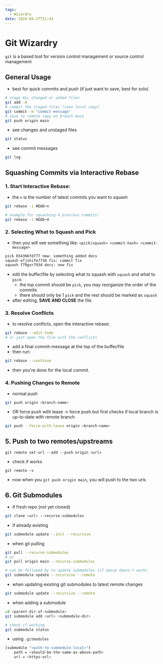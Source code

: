 ```yaml
---
tags:
  - Wizardry
date: 2024-04-27T21:43
---
```

<!-- 2024-04-27-2143 (April 27, 2024 09:43:47 PM) -->

# Git Wizardry

`git` is a based tool for version control management or source control management

## General Usage
- best for quick commits and push (if just want to save, best for solo)
```bash
# stage ALL changed or added files
git add -A
# commit the staged files (save local copy)
git commit -m "commit-message"
# save to remote copy on branch main
git push origin main
```

- see changes and unstaged files
```bash
git status
```

- see commit messages
```bash
git log
```

## Squashing Commits via Interactive Rebase

### 1. Start Interactive Rebase:
- the `n` is the number of latest commits you want to squash
```bash
git rebase -i HEAD~n

# example for squashing 4 previous commits:
git rebase -i HEAD~4
```

### 2. Selecting What to Squash and Pick
- then you will see something like:
`<pick|squash> <commit-hash> <commit-message>`
```bash
pick b54366fd777 new: something added docs
squash efjshife7738 fix: commit fix
squash f79gvr7934 docs: new fix
```
- edit the buffer/file by selecting what to squash with `squash` and what to `pick`: 
  - the top commit should be `pick`, you may reorganize the order of the commits
  - there should only be 1 `pick` and the rest should be marked as `squash`
- after editing, **SAVE AND CLOSE** the file.

### 3. Resolve Conflicts 

- to resolve conflicts, open the interactive rebase:
```bash
git rebase --edit-todo
# or just open the file with the conflicts
```

- add a final commit-message at the top of the buffer/file
- then run:
```bash
git rebase --continue
```
- then you're done for the local commit.

### 4. Pushing Changes to Remote
- normal push
```bash
git push origin <branch-name>
```
- OR force push with lease -> force push but first checks if local branch is up-to-date with remote branch
```bash
git push --force-with-lease origin <branch-name>
```
## 5. Push to two remotes/upstreams
```
git remote set-url --add --push origin <url>
```

- check if works
```
git remote -v
```

- now when you `git push origin main`, you will push to the two urls

## 6. Git Submodules

- if fresh repo (not yet cloned)
```bash
git clone <url> --recurse-submodules
```

- if already existing
```bash
git submodule update --init --recursive
```

- when git pulling
```bash
git pull --recurse-submodules
# or
git pull origin main --recurse-submodules

# can be followed by to update submodules (if above doesn't work)
git submodule update --recursive --remote
```

- when updating existing git submodules to latest remote changes
```bash
git submodule update --recursive --remote
```

- when adding a submodule
```bash
cd <parent-dir-of-submodule>
git submodule add <url> <submodule-dir>

# check if working
git submodule status
```

- using `.gitmodules`
```bash
[submodule "<path-to-submodule-local>"]
    path = <should-be-the-same-as-above-path>
    url = <https-url>
```
